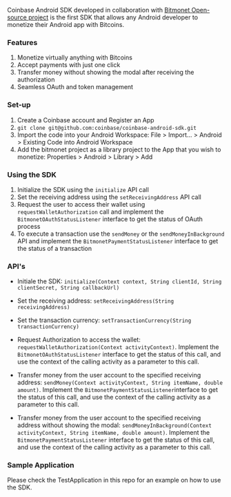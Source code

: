 Coinbase Android SDK developed in collaboration with [Bitmonet Open-source project](http://www.bitmonet.com) is the first SDK that allows any Android developer to monetize their Android app with Bitcoins. 

### Features
 1. Monetize virtually anything with Bitcoins
 2. Accept payments with just one click
 3. Transfer money without showing the modal after receiving the authorization   
 4. Seamless OAuth and token management

### Set-up

 1. Create a Coinbase account and Register an App
 2. `git clone git@github.com:coinbase/coinbase-android-sdk.git`
 3.	Import the code into your Android Workspace: File > Import... > Android > Existing Code into Android Workspace
 4.	Add the bitmonet project as a library project to the App that you wish to monetize: Properties > Android > Library > Add

### Using the SDK

1. Initialize the SDK using the `initialize` API call
2. Set the receiving address using the `setReceivingAddress` API call
3. Request the user to access their wallet using `requestWalletAuthorization` call and implement the `BitmonetOAuthStatusListener` interface to get the status of OAuth process
4. To execute a transaction use the `sendMoney` or the `sendMoneyInBackground` API and implement the `BitmonetPaymentStatusListener` interface to get the status of a transaction


### API's 

* Initiale the SDK: `initialize(Context context, String clientId, String clientSecret, String callbackUrl)`

* Set the receiving address: `setReceivingAddress(String receivingAddress)`

* Set the transaction currency: `setTransactionCurrency(String transactionCurrency)`

* Request Authorization to access the wallet: `requestWalletAuthorization(Context activityContext)`. Implement the `BitmonetOAuthStatusListener` interface to get the status of this call, and use the context of the calling activity as a parameter to this call.

* Transfer money from the user account to the specified receiving address: `sendMoney(Context activityContext, String itemName, double amount)`. Implement the `BitmonetPaymentStatusListener`interface to get the status of this call, and use the context of the calling activity as a parameter to this call.

* Transfer money from the user account to the specified receiving address without showing the modal: `sendMoneyInBackground(Context activityContext, String itemName, double amount)`. Implement the `BitmonetPaymentStatusListener` interface to get the status of this call, and use the context of the calling activity as a parameter to this call.


### Sample Application

Please check the TestApplication in this repo for an example on how to use the SDK.

